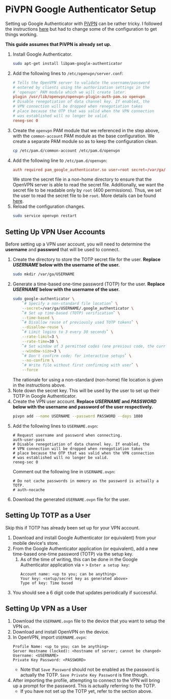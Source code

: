 # PiVPN Google Authenticator Setup

Setting up Google Authenticator with [PiVPN](https://www.pivpn.io/) can be rather tricky.
I followed the instructions [here](https://github.com/pivpn/pivpn/issues/50#issuecomment-284082054) but had to change some of the configuration to get things working.

**This guide assumes that PiVPN is already set up.**

1. Install Google Authenticator.
   ```sh
   sudo apt-get install libpam-google-authenticator
   ```
1. Add the following lines to `/etc/openvpn/server.conf`:
   ```conf
   # Tells the OpenVPN server to validate the username/password
   # entered by clients using the authorization settings in the
   # 'openvpn' PAM module which we will create later.
   plugin /usr/lib/openvpn/openvpn-plugin-auth-pam.so openvpn
   # Disable renegotiation of data channel key. If enabled, the
   # VPN connection will be dropped when renegotiation takes
   # place because the OTP that was valid when the VPN connection
   # was established will no longer be valid.
   reneg-sec 0
   ```
1. Create the `openvpn` PAM module that we referenced in the step above, with the `common-account` PAM module as the base configuration.
   We create a separate PAM module so as to keep the configuration clean.
   ```sh
   cp /etc/pam.d/common-account /etc/pam.d/openvpn
   ```
1. Add the following line to `/etc/pam.d/openvpn`:
   ```conf
   auth required pam_google_authenticator.so user=root secret=/var/ga/${USER}/.google_authenticator
   ```
   We store the secret file in a non-home directory to ensure that the OpenVPN server is able to read the secret file.
   Additionally, we want the secret file to be readable only by `root` (400 permissions).
   Thus, we set the user to read the secret file to be `root`.
   More details can be found [here](https://github.com/google/google-authenticator-libpam#encrypted-home-directories).
1. Reload the configuration changes.
   ```sh
   sudo service openvpn restart
   ```

## Setting Up VPN User Accounts

Before setting up a VPN user account, you will need to determine the **username** and **password** that will be used to connect.

1. Create the directory to store the TOTP secret file for the user.
   **Replace _USERNAME_ below with the username of the user.**
   ```sh
   sudo mkdir /var/ga/USERNAME
   ```
1. Generate a time-based one-time password (TOTP) for the user.
   **Replace _USERNAME_ below with the username of the user.**
   ```sh
   sudo google-authenticator \
       `# Specify a non-standard file location` \
       --secret=/var/ga/USERNAME/.google_authenticator \
       `# Set up time-based (TOTP) verification` \
       --time-based \
       `# Disallow reuse of previously used TOTP tokens` \
       --disallow-reuse \
       `# Limit logins to 3 every 30 seconds` \
       --rate-limit=3 \
       --rate-time=30 \
       `# Set window of 3 permitted codes (one previous code, the current code, the next code)` \
       --window-size=3 \
       `# Don't confirm code; for interactive setups` \
       --no-confirm \
       `# Write file without first confirming with user` \
       --force
   ```
   The rationale for using a non-standard (non-home) file location is given in the instructions above.
1. Note down the secret key.
   This will be used by the user to set up their TOTP in Google Authenticator.
1. Create the VPN user account.
   **Replace _USERNAME_ and _PASSWORD_ below with the username and password of the user respectively.**
   ```sh
   pivpn add --name USERNAME --password PASSWORD --days 1080
   ```
1. Add the following lines to `USERNAME.ovpn`:
   ```
   # Request username and password when connecting.
   auth-user-pass
   # Disable renegotiation of data channel key. If enabled, the
   # VPN connection will be dropped when renegotiation takes
   # place because the OTP that was valid when the VPN connection
   # was established will no longer be valid.
   reneg-sec 0
   ```
   Comment out the following line in `USERNAME.ovpn`:
   ```
   # Do not cache passwords in memory as the password is actually a TOTP.
   # auth-nocache
   ```
1. Download the generated `USERNAME.ovpn` file for the user.

## Setting Up TOTP as a User

Skip this if TOTP has already been set up for your VPN account.

1. Download and install Google Authenticator (or equivalent) from your mobile device's store.
1. From the Google Authenticator application (or equivalent), add a new time-based one-time password (TOTP) via the setup key.
   1. As of the time of writing, this can be done in the Google Authenticator application via `+` > `Enter a setup key`:
      ```
      Account name: <up to you; can be anything>
      Your key: <setup/secret key as generated above>
      Type of key: Time based
      ```
1. You should see a 6 digit code that updates periodically if successful.

## Setting Up VPN as a User

1. Download the `USERNAME.ovpn` file to the device that you want to setup the VPN on.
1. Download and install OpenVPN on the device.
1. In OpenVPN, import `USERNAME.ovpn`:
   ```
   Profile Name: <up to you; can be anything>
   Server Hostname (locked): <hostname of server; cannot be changed>
   Username: <USERNAME>
   Private Key Password: <PASSWORD>
   ```
   * Note that `Save Password` should not be enabled as the password is actually the TOTP.
     `Save Private Key Password` is fine though.
1. After importing the profile, attempting to connect to the VPN will bring up a prompt for the password.
   This is actually referring to the TOTP.
   * If you have not set up the TOTP yet, refer to the section above.
